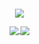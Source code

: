 <p align="center">
    <img src="https://readme-typing-svg.herokuapp.com/?lines=Hello+!+Welcome+to+my+Github+page;I+am+Hediye+:)&font=Fira%20Code&center=true&width=740&height=45&color=60FFF0&vCenter=true&size=30">
</p>

<div align="center">
    <div>
        <a href="https://github.com/hdyoztrk">
            <img align="center" src="https://github-readme-stats.vercel.app/api?username=hdyoztrk&show_icons=true&bg_color=0d1117&text_color=bdc3c7&title_color=f1c40f&icon_color=f1c40f&hide_border=true" />
        </a>
       <a href="https://github.com/hdyoztrk">
            <img align="center" src="https://github-readme-stats.vercel.app/api/top-langs/?username=hdyoztrk&bg_color=0d1117&text_color=bdc3c7&title_color=f1c40f&hide_border=true&layout=compact&langs_count=10" />
        </a>
    </div>
</div>
